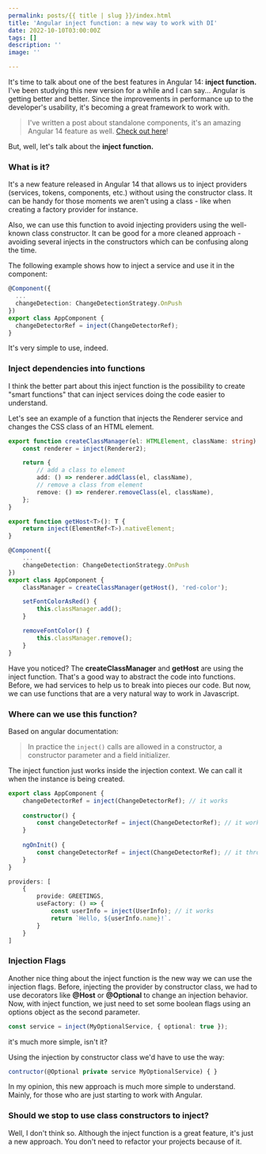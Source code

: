 ```yaml
---
permalink: posts/{{ title | slug }}/index.html
title: 'Angular inject function: a new way to work with DI'
date: 2022-10-10T03:00:00Z
tags: []
description: ''
image: ''

---
```

It's time to talk about one of the best features in Angular 14: **inject function.**  I've been studying this new version for a while and I can say... Angular is getting better and better. Since the improvements in performance up to the developer's usability, it's becoming a great framework to work with.

> I've written a post about standalone components, it's an amazing Angular 14 feature as well. [Check out here](https://www.henriquecustodia.dev/posts/angular-standalone-components:-say-goodbye-to-ngmodules/)!

But, well, let's talk about the **inject function.**

### What is it?

It's a new feature released in Angular 14 that allows us to inject providers (services, tokens, components, etc.) without using the constructor class. It can be handy for those moments we aren't using a class - like when creating a factory provider for instance.

Also, we can use this function to avoid injecting providers using the well-known class constructor. It can be good for a more cleaned approach - avoiding several injects in the constructors which can be confusing along the time.

The following example shows how to inject a service and use it in the component:

```ts
@Component({
  ...
  changeDetection: ChangeDetectionStrategy.OnPush
})
export class AppComponent {
  changeDetectorRef = inject(ChangeDetectorRef);
}
```

It's very simple to use, indeed.

### Inject dependencies into functions

I think the better part about this inject function is the possibility to create "smart functions" that can inject services doing the code easier to understand.

Let's see an example of a function that injects the Renderer service and changes the CSS class of an HTML element.

```ts
export function createClassManager(el: HTMLElement, className: string) {
    const renderer = inject(Renderer2);

    return {
        // add a class to element
        add: () => renderer.addClass(el, className),
        // remove a class from element
        remove: () => renderer.removeClass(el, className),
    };
}   

export function getHost<T>(): T {
	return inject(ElementRef<T>).nativeElement;
}
```

```ts
@Component({
  	...
  	changeDetection: ChangeDetectionStrategy.OnPush
})
export class AppComponent {
	classManager = createClassManager(getHost(), 'red-color');

  	setFontColorAsRed() {
    	this.classManager.add();
  	}

  	removeFontColor() {
    	this.classManager.remove();
  	}
}
```

Have you noticed? The **createClassManager** and **getHost** are using the inject function. That's a good way to abstract the code into functions. Before, we had services to help us to break into pieces our code. But now, we can use functions that are a very natural way to work in Javascript.

### Where can we use this function?

Based on angular documentation:

> In practice the `inject()` calls are allowed in a constructor, a constructor parameter and a field initializer.

The inject function just works inside the injection context. We can call it when the instance is being created.

```ts
export class AppComponent {
  	changeDetectorRef = inject(ChangeDetectorRef); // it works
	
	constructor() {
  		const changeDetectorRef = inject(ChangeDetectorRef); // it works
  	}
    
    ngOnInit() {
   		const changeDetectorRef = inject(ChangeDetectorRef); // it throws an error
    }
}
```

```ts
providers: [
	{
		provide: GREETINGS, 
    	useFactory: () => { 
    		const userInfo = inject(UserInfo); // it works
    		return `Hello, ${userInfo.name}!`.
  		}
    }
]	
```

### Injection Flags

Another nice thing about the inject function is the new way we can use the injection flags. Before, injecting the provider by constructor class, we had to use decorators like **@Host** or **@Optional** to change an injection behavior. Now, with inject function, we just need to set some boolean flags using an options object as the second parameter.

```ts
const service = inject(MyOptionalService, { optional: true }); 
```

it's much more simple, isn't it?

Using the injection by constructor class we'd have to use the way:

```ts
contructor(@Optional private service MyOptionalService) { }
```

In my opinion, this new approach is much more simple to understand. Mainly, for those who are just starting to work with Angular.

### Should we stop to use class constructors to inject?

Well, I don't think so. Although the inject function is a great feature, it's just a new approach. You don't need to refactor your projects because of it.  